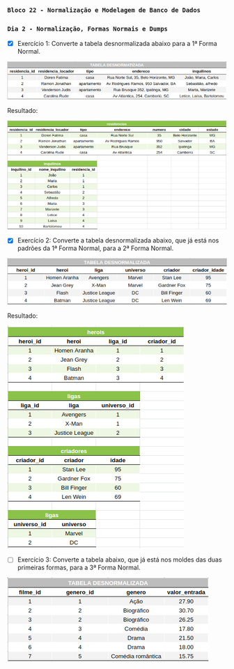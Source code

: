 ### `Bloco 22 - Normalização e Modelagem de Banco de Dados`
### `Dia 2 - Normalização, Formas Normais e Dumps`

- [x] Exercício 1: Converte a tabela desnormalizada abaixo para a 1ª Forma Normal.

![Tabela do exercício 1](./tabelas_desnomalizadas/exercicio_1.png)

Resultado:

![Tabela convertida para a 1 Forma Normal](tabelas_normalizadas/exercicio_1.png)
  
- [x] Exercício 2: Converte a tabela desnormalizada abaixo, que já está nos padrões da 1ª Forma Normal, para a 2ª Forma Normal.

![Tabela do exercício 2](./tabelas_desnomalizadas/exercicio_2.png)

Resultado:

![Tabela convertida para a 2 Forma Normal](tabelas_normalizadas/exercicio_2.png)
  
- [ ] Exercício 3: Converte a tabela abaixo, que já está nos moldes das duas primeiras formas, para a 3ª Forma Normal.

![Tabela do exercício 3](./tabelas_desnomalizadas/exercicio_3.png)
